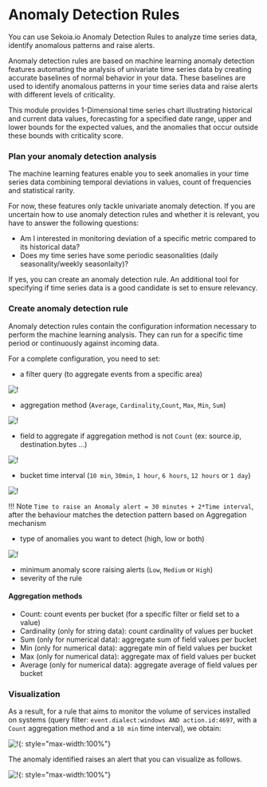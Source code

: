 # Anomaly Detection Rules

You can use Sekoia.io Anomaly Detection Rules to analyze time series data, identify anomalous patterns and raise alerts.

Anomaly detection rules are based on machine learning anomaly detection features automating the analysis of univariate time series data by creating accurate baselines of normal behavior in your data. These baselines are used to identify anomalous patterns in your time series data and raise alerts with different levels of criticality.

This module provides 1-Dimensional time series chart illustrating historical and current data values, forecasting for a specified date range, upper and lower bounds for the expected values, and the anomalies that occur outside these bounds with criticality score.

### Plan your anomaly detection analysis

The machine learning features enable you to seek anomalies in your time series data combining temporal deviations in values, count of frequencies and statistical rarity.

For now, these features only tackle univariate anomaly detection. If you are uncertain how to use anomaly detection rules and whether it is relevant, you have to answer the following questions:

- Am I interested in monitoring deviation of a specific metric compared to its historical data?
- Does my time series have some periodic seasonalities (daily seasonality/weekly seasonlaity)?

If yes, you can create an anomaly detection rule. An additional tool for specifying if time series data is a good candidate is set to ensure relevancy.

### Create anomaly detection rule

Anomaly detection rules contain the configuration information necessary to perform the machine learning analysis. They can run for a specific time period or continuously against incoming data.

For a complete configuration, you need to set:

- a filter query (to aggregate events from a specific area)

![!](/assets/xdr/rules/anomaly/172566414-fbb7ecc9-78ea-474d-b1db-f8248fb927c7.png)

- aggregation method (`Average`, `Cardinality`,`Count`, `Max`, `Min`, `Sum`)

![!](/assets/xdr/rules/anomaly/172566563-23702360-16d2-4eed-8bc9-ce2b58dfcc9a.png)

- field to aggregate if aggregation method is not `Count` (ex: source.ip, destination.bytes ...)

![!](/assets/xdr/rules/anomaly/172567053-4941b348-9097-4a67-82c1-68075c0c196d.png)

- bucket time interval (`10 min`, `30min`, `1 hour`, `6 hours`, `12 hours` or `1 day`)

![!](/assets/xdr/rules/anomaly/172567318-cb8d9304-b86b-4b2e-ab21-8e43b177324b.png)

!!! Note
  `Time to raise an Anomaly alert = 30 minutes + 2*Time interval`, after the behaviour matches the detection pattern based on Aggregation mechanism

- type of anomalies you want to detect (high, low or both)

![!](/assets/xdr/rules/anomaly/172567367-0aa07dab-e203-441a-8484-2defb9b6189a.png)

- minimum anomaly score raising alerts (`Low`, `Medium` or `High`)
- severity of the rule

#### Aggregation methods
- Count: count events per bucket (for a specific filter or field set to a value)
- Cardinality (only for string data): count cardinality of values per bucket
- Sum (only for numerical data): aggregate sum of field values per bucket
- Min (only for numerical data): aggregate min of field values per bucket
- Max (only for numerical data): aggregate max of field values per bucket
- Average (only for numerical data): aggregate average of field values per bucket


### Visualization
As a result, for a rule that aims to monitor the volume of services installed on systems (query filter: `event.dialect:windows AND action.id:4697`, with a `Count` aggregation method and a `10 min` time interval), we obtain:

![!](/assets/xdr/rules/anomaly/172630813-fc957ee3-0b28-45d1-ace7-696a7208213e.png){: style="max-width:100%"}

The anomaly identified raises an alert that you can visualize as follows.

![!](/assets/xdr/rules/anomaly/172631385-a6054d11-3b42-45ff-b4ca-7f98b3a1ec9e.png){: style="max-width:100%"}
